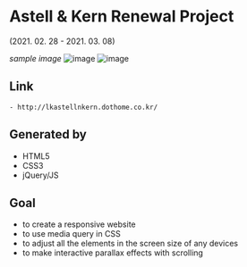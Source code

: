 # Astell & Kern Renewal Project
(2021. 02. 28 - 2021. 03. 08)

*sample image*
![image](https://user-images.githubusercontent.com/80735337/118783839-69a11100-b8ca-11eb-861b-dc0a30cf98b1.png)
![image](https://user-images.githubusercontent.com/80735337/118783704-46766180-b8ca-11eb-97d9-10d86691def8.png)

## Link
    - http://lkastellnkern.dothome.co.kr/

## Generated by
- HTML5
- CSS3
- jQuery/JS

## Goal
- to create a responsive website
- to use media query in CSS
- to adjust all the elements in the screen size of any devices
- to make interactive parallax effects with scrolling
